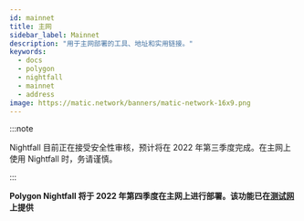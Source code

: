 ```yaml
---
id: mainnet
title: 主网
sidebar_label: Mainnet
description: "用于主网部署的工具、地址和实用链接。"
keywords:
  - docs
  - polygon
  - nightfall
  - mainnet
  - address
image: https://matic.network/banners/matic-network-16x9.png
---
```


:::note

Nightfall 目前正在接受安全性审核，预计将在 2022 年第三季度完成。在主网上使用 Nightfall 时，务请谨慎。

:::


**Polygon Nightfall 将于 2022 年第四季度在主网上进行部署。该功能已在[测试网](./testnet)上提供**

